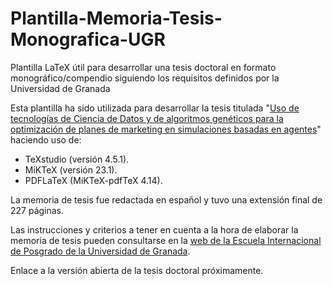 # Plantilla-Memoria-Tesis-Monografica-UGR
Plantilla LaTeX útil para desarrollar una tesis doctoral en formato monográfico/compendio siguiendo los requisitos definidos por la Universidad de Granada

Esta plantilla ha sido utilizada para desarrollar la tesis titulada "[Uso de tecnologías de Ciencia de Datos y de algoritmos genéticos para la optimización de planes de marketing en simulaciones basadas en agentes](https://citic.ugr.es/informacion/noticias/tesis-doctoral-uso-tecnologias-ciencia-datos-y-algoritmos)" haciendo uso de: 

 - TeXstudio (versión 4.5.1). 
 - MiKTeX (versión 23.1).
 - PDFLaTeX (MiKTeX-pdfTeX 4.14).

La memoria de tesis fue redactada en español y tuvo una extensión final de 227 páginas. 

Las instrucciones y criterios a tener en cuenta a la hora de elaborar la memoria de tesis pueden consultarse en la [web de la Escuela Internacional de Posgrado de la Universidad de Granada](https://escuelaposgrado.ugr.es/doctorado/estudiantes/tesis#__doku_normas_de_elaboracion_de_la_memoria_de_tesis). 
 
 Enlace a la versión abierta de la tesis doctoral próximamente.

